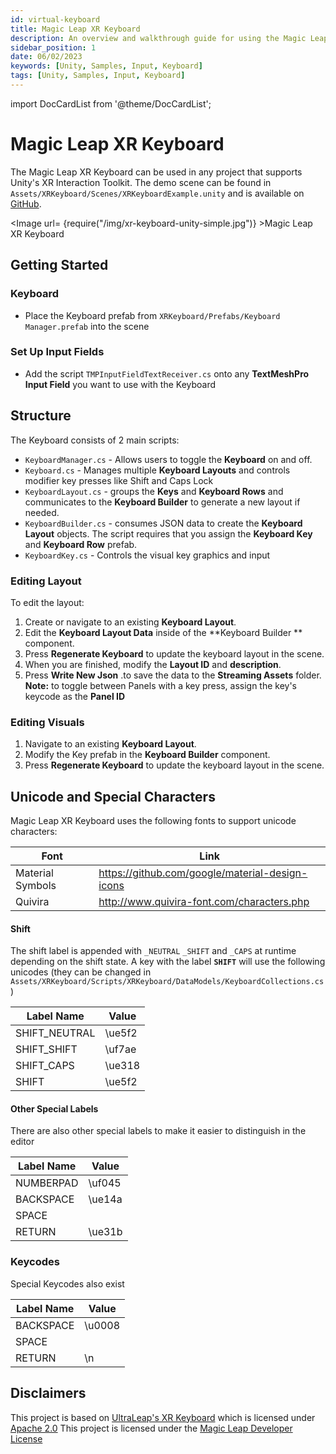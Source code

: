 ```yaml
---
id: virtual-keyboard
title: Magic Leap XR Keyboard
description: An overview and walkthrough guide for using the Magic Leap XR Keyboard.
sidebar_position: 1
date: 06/02/2023
keywords: [Unity, Samples, Input, Keyboard]
tags: [Unity, Samples, Input, Keyboard]
---
```



import DocCardList from '@theme/DocCardList';

# Magic Leap XR Keyboard

The Magic Leap XR Keyboard can be used in any project that supports Unity's XR Interaction Toolkit. The demo scene can be found in `Assets/XRKeyboard/Scenes/XRKeyboardExample.unity` and is available on [GitHub](https://github.com/magicleap/MagicLeapXRKeyboard).

<Image url= {require("/img/xr-keyboard-unity-simple.jpg")} >Magic Leap XR Keyboard</Image>


## Getting Started

### Keyboard
- Place the Keyboard prefab from `XRKeyboard/Prefabs/Keyboard Manager.prefab` into the scene

### Set Up Input Fields
- Add the script `TMPInputFieldTextReceiver.cs` onto any **TextMeshPro Input Field** you want to use with the Keyboard

## Structure
The Keyboard consists of 2 main scripts:
- `KeyboardManager.cs` -  Allows users to toggle the **Keyboard** on and off.
- `Keyboard.cs` - Manages multiple **Keyboard Layouts** and controls modifier key presses like Shift  and Caps Lock
- `KeyboardLayout.cs`  - groups the **Keys** and **Keyboard Rows** and communicates to the **Keyboard Builder** to generate a new layout if needed.
- `KeyboardBuilder.cs` - consumes JSON data to create the **Keyboard Layout** objects. The script requires that you assign the **Keyboard Key** and **Keyboard Row** prefab. 
- `KeyboardKey.cs` - Controls the visual key graphics and input

### Editing Layout 

To edit the layout:
1. Create or navigate to an existing **Keyboard Layout**.
2. Edit the **Keyboard Layout Data** inside of the **Keyboard Builder ** component. 
3. Press **Regenerate Keyboard** to update the keyboard layout in the scene.
4. When you are finished, modify the **Layout ID** and **description**.
5.  Press **Write New Json** .to save the data to the **Streaming Assets** folder. 
**Note:** to toggle between Panels with a key press, assign the key's keycode as the **Panel ID**

### Editing Visuals
1.  Navigate to an existing **Keyboard Layout**.
2. Modify the Key prefab in the **Keyboard Builder** component. 
3. Press **Regenerate Keyboard** to update the keyboard layout in the scene.

## Unicode and Special Characters
Magic Leap XR Keyboard uses the following fonts to support unicode characters:

| Font | Link |
| --- | --- |
| Material Symbols | https://github.com/google/material-design-icons |
| Quivira  | http://www.quivira-font.com/characters.php |

#### Shift
The shift label is appended with `_NEUTRAL` `_SHIFT`  and `_CAPS` at runtime depending on the shift state. A key with the label **`SHIFT`** will use the following unicodes (they can be changed in `Assets/XRKeyboard/Scripts/XRKeyboard/DataModels/KeyboardCollections.cs`)

| Label Name | Value |
| ---------- | --- |
| SHIFT_NEUTRAL | \ue5f2 |
| SHIFT_SHIFT | \uf7ae |
| SHIFT_CAPS | \ue318 |
| SHIFT | \ue5f2 |

#### Other Special Labels 
There are also other special labels to make it easier to distinguish in the editor

| Label Name | Value |
| --- | --- |
| NUMBERPAD | \uf045 |
| BACKSPACE | \ue14a |
| SPACE |  |
| RETURN | \ue31b |

### Keycodes
Special Keycodes also exist

| Label Name | Value |
| ---------- | --- |
| BACKSPACE | \u0008 |
| SPACE | |
| RETURN | \n |


## Disclaimers

This project is based on [UltraLeap's XR Keyboard](https://github.com/ultraleap/XR-Keyboard) which is licensed under [Apache 2.0](https://github.com/ultraleap/XR-Keyboard/blob/main/LICENSE.txt)
This project is licensed under the [Magic Leap Developer License](https://www.magicleap.com/software-license-agreement-ml2)
